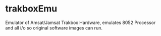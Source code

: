 # trakboxEmu
Emulator of Amsat/Jamsat Trakbox Hardware, emulates 8052 Processor and all i/o so original software images can run.
